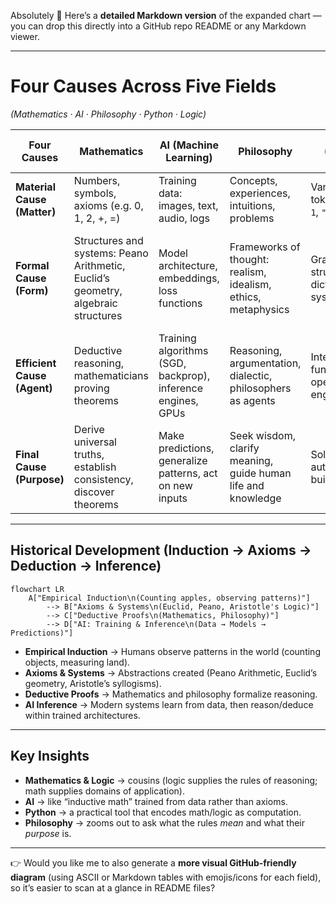 Absolutely 🚀 Here’s a **detailed Markdown version** of the expanded chart — you can drop this directly into a GitHub repo README or any Markdown viewer.

---

# Four Causes Across Five Fields

*(Mathematics · AI · Philosophy · Python · Logic)*

| **Four Causes**             | **Mathematics**                                                                   | **AI (Machine Learning)**                                    | **Philosophy**                                                | **Python (Programming Language)**                              | **Logic**                                                              |
| --------------------------- | --------------------------------------------------------------------------------- | ------------------------------------------------------------ | ------------------------------------------------------------- | -------------------------------------------------------------- | ---------------------------------------------------------------------- |
| **Material Cause (Matter)** | Numbers, symbols, axioms (e.g. 0, 1, 2, +, =)                                     | Training data: images, text, audio, logs                     | Concepts, experiences, intuitions, problems                   | Variables, literals, tokens, syntax (`a = 1`, `"hello"`)       | Propositions, statements (`P`, `Q`)                                    |
| **Formal Cause (Form)**     | Structures and systems: Peano Arithmetic, Euclid’s geometry, algebraic structures | Model architecture, embeddings, loss functions               | Frameworks of thought: realism, idealism, ethics, metaphysics | Grammar, data structures (lists, dicts, classes), type systems | Formal systems: logical syntax, connectives (∧, ∨, →), proof systems   |
| **Efficient Cause (Agent)** | Deductive reasoning, mathematicians proving theorems                              | Training algorithms (SGD, backprop), inference engines, GPUs | Reasoning, argumentation, dialectic, philosophers as agents   | Interpreter/compiler, functions, operators, execution engine   | Inference rules: modus ponens, modus tollens, resolution, proof search |
| **Final Cause (Purpose)**   | Derive universal truths, establish consistency, discover theorems                 | Make predictions, generalize patterns, act on new inputs     | Seek wisdom, clarify meaning, guide human life and knowledge  | Solve problems, automate tasks, build applications             | Establish validity, consistency, truth-preserving reasoning            |

---

## Historical Development (Induction → Axioms → Deduction → Inference)

```mermaid
flowchart LR
    A["Empirical Induction\n(Counting apples, observing patterns)"] 
        --> B["Axioms & Systems\n(Euclid, Peano, Aristotle's Logic)"] 
        --> C["Deductive Proofs\n(Mathematics, Philosophy)"] 
        --> D["AI: Training & Inference\n(Data → Models → Predictions)"]
```

* **Empirical Induction** → Humans observe patterns in the world (counting objects, measuring land).
* **Axioms & Systems** → Abstractions created (Peano Arithmetic, Euclid’s geometry, Aristotle’s syllogisms).
* **Deductive Proofs** → Mathematics and philosophy formalize reasoning.
* **AI Inference** → Modern systems learn from data, then reason/deduce within trained architectures.

---

## Key Insights

* **Mathematics & Logic** → cousins (logic supplies the rules of reasoning; math supplies domains of application).
* **AI** → like “inductive math” trained from data rather than axioms.
* **Python** → a practical tool that encodes math/logic as computation.
* **Philosophy** → zooms out to ask what the rules *mean* and what their *purpose* is.

---

👉 Would you like me to also generate a **more visual GitHub-friendly diagram** (using ASCII or Markdown tables with emojis/icons for each field), so it’s easier to scan at a glance in README files?
